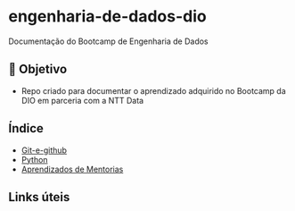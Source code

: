 # engenharia-de-dados-dio
Documentação do Bootcamp de Engenharia de Dados 

## 🏹 Objetivo
- Repo criado para documentar o aprendizado adquirido no Bootcamp da DIO em parceria com a NTT Data 

## Índice 
- [Git-e-github](https://github.com/sarahcardoso1/engenharia-de-dados-dio/tree/main/git) 
- [Python](https://github.com/sarahcardoso1/engenharia-de-dados-dio/tree/main/python)  
- [Aprendizados de Mentorias]()

## Links úteis 
